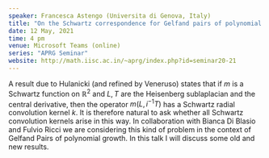 ```yaml
---
speaker: Francesca Astengo (Universita di Genova, Italy)
title: "On the Schwartz correspondence for Gelfand pairs of polynomial growth"
date: 12 May, 2021
time: 4 pm
venue: Microsoft Teams (online)
series: "APRG Seminar"
website: http://math.iisc.ac.in/~aprg/index.php?id=seminar20-21
---
```


A result due to Hulanicki (and refined by Veneruso) states that if $m$ is a
Schwartz function on $\mathbb{R}^2$ and $L, T$ are the Heisenberg sublaplacian
and the central derivative, then the operator $m(L,i^{-1}T)$ has a Schwartz
radial convolution kernel $k$. It is therefore natural to ask whether all
Schwartz convolution kernels arise in this way. In collaboration with Bianca
Di Blasio and Fulvio Ricci we are considering this kind of problem in the
context of Gelfand Pairs of polynomial growth. In this talk I will discuss
some old and new results.
